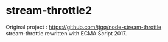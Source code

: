 # stream-throttle2
Original project : https://github.com/tjgq/node-stream-throttle  
stream-throttle rewritten with ECMA Script 2017.
